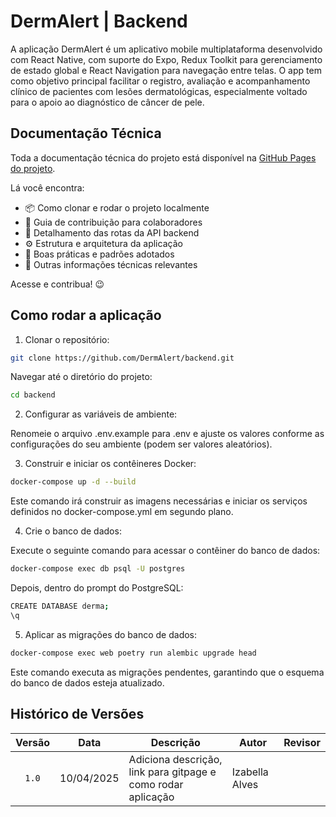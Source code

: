 # DermAlert | Backend

A aplicação DermAlert é um aplicativo mobile multiplataforma desenvolvido com React Native, com suporte do Expo, Redux Toolkit para gerenciamento de estado global e React Navigation para navegação entre telas. O app tem como objetivo principal facilitar o registro, avaliação e acompanhamento clínico de pacientes com lesões dermatológicas, especialmente voltado para o apoio ao diagnóstico de câncer de pele.

## Documentação Técnica

Toda a documentação técnica do projeto está disponível na [GitHub Pages do projeto](https://www.dermalert.ai/land/dist/index.html).  

Lá você encontra:

- 📦 Como clonar e rodar o projeto localmente  
- 🚀 Guia de contribuição para colaboradores  
- 📡 Detalhamento das rotas da API backend  
- ⚙️ Estrutura e arquitetura da aplicação  
- 🧪 Boas práticas e padrões adotados  
- 📖 Outras informações técnicas relevantes

Acesse e contribua! 😉

## Como rodar a aplicação


1. Clonar o repositório:

```bash
git clone https://github.com/DermAlert/backend.git
```

Navegar até o diretório do projeto:

```bash
cd backend
```

2. Configurar as variáveis de ambiente:

Renomeie o arquivo .env.example para .env e ajuste os valores conforme as configurações do seu ambiente (podem ser valores aleatórios).

3. Construir e iniciar os contêineres Docker:

```bash
docker-compose up -d --build
```

Este comando irá construir as imagens necessárias e iniciar os serviços definidos no docker-compose.yml em segundo plano.

4. Crie o banco de dados:

Execute o seguinte comando para acessar o contêiner do banco de dados:

```bash
docker-compose exec db psql -U postgres
```

Depois, dentro do prompt do PostgreSQL:

```bash
CREATE DATABASE derma;
\q
```

5. Aplicar as migrações do banco de dados:

```bash
docker-compose exec web poetry run alembic upgrade head
```

Este comando executa as migrações pendentes, garantindo que o esquema do banco de dados esteja atualizado.


## Histórico de Versões

| Versão | Data | Descrição | Autor | Revisor |
| :----: | ---- | --------- | ----- | ------- |
| `1.0`  |10/04/2025| Adiciona descrição, link para gitpage e como rodar aplicação | Izabella Alves |  |